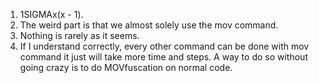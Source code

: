 1) 1SIGMAx(x - 1).
2) The weird part is that we almost solely use the mov command. 
3) Nothing is rarely as it seems.
4) If I understand correctly, every other command can be done with mov command it just will take more time and steps. A way to do so without going crazy is to do MOVfuscation on normal code.